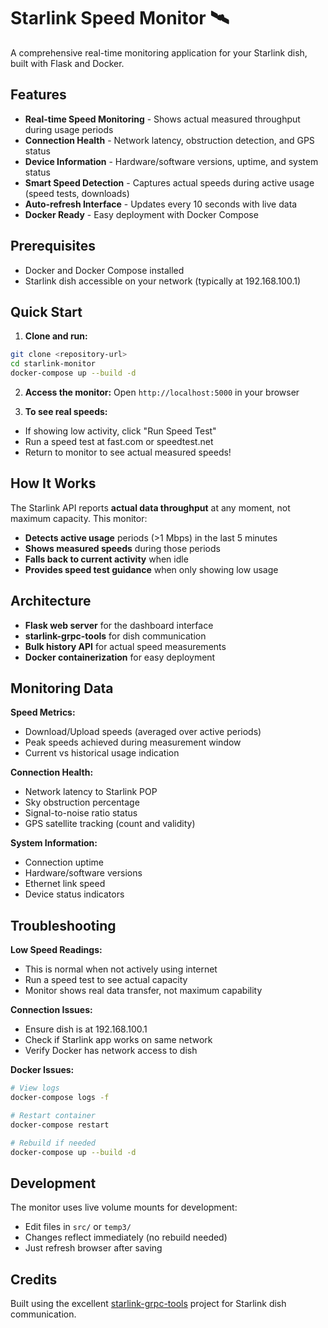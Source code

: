 # Starlink Speed Monitor 🛰️

A comprehensive real-time monitoring application for your Starlink dish, built with Flask and Docker.

## Features

- **Real-time Speed Monitoring** - Shows actual measured throughput during usage periods
- **Connection Health** - Network latency, obstruction detection, and GPS status  
- **Device Information** - Hardware/software versions, uptime, and system status
- **Smart Speed Detection** - Captures actual speeds during active usage (speed tests, downloads)
- **Auto-refresh Interface** - Updates every 10 seconds with live data
- **Docker Ready** - Easy deployment with Docker Compose

## Prerequisites

- Docker and Docker Compose installed
- Starlink dish accessible on your network (typically at 192.168.100.1)

## Quick Start

1. **Clone and run:**
```bash
git clone <repository-url>
cd starlink-monitor
docker-compose up --build -d
```

2. **Access the monitor:**
Open `http://localhost:5000` in your browser

3. **To see real speeds:**
- If showing low activity, click "Run Speed Test"  
- Run a speed test at fast.com or speedtest.net
- Return to monitor to see actual measured speeds!

## How It Works

The Starlink API reports **actual data throughput** at any moment, not maximum capacity. This monitor:

- **Detects active usage** periods (>1 Mbps) in the last 5 minutes
- **Shows measured speeds** during those periods
- **Falls back to current activity** when idle
- **Provides speed test guidance** when only showing low usage

## Architecture

- **Flask web server** for the dashboard interface
- **starlink-grpc-tools** for dish communication  
- **Bulk history API** for actual speed measurements
- **Docker containerization** for easy deployment

## Monitoring Data

**Speed Metrics:**
- Download/Upload speeds (averaged over active periods)
- Peak speeds achieved during measurement window
- Current vs historical usage indication

**Connection Health:**
- Network latency to Starlink POP
- Sky obstruction percentage  
- Signal-to-noise ratio status
- GPS satellite tracking (count and validity)

**System Information:**
- Connection uptime
- Hardware/software versions
- Ethernet link speed
- Device status indicators

## Troubleshooting

**Low Speed Readings:**
- This is normal when not actively using internet
- Run a speed test to see actual capacity
- Monitor shows real data transfer, not maximum capability

**Connection Issues:**
- Ensure dish is at 192.168.100.1
- Check if Starlink app works on same network
- Verify Docker has network access to dish

**Docker Issues:**
```bash
# View logs
docker-compose logs -f

# Restart container
docker-compose restart

# Rebuild if needed
docker-compose up --build -d
```

## Development

The monitor uses live volume mounts for development:
- Edit files in `src/` or `temp3/` 
- Changes reflect immediately (no rebuild needed)
- Just refresh browser after saving

## Credits

Built using the excellent [starlink-grpc-tools](https://github.com/sparky8512/starlink-grpc-tools) project for Starlink dish communication.